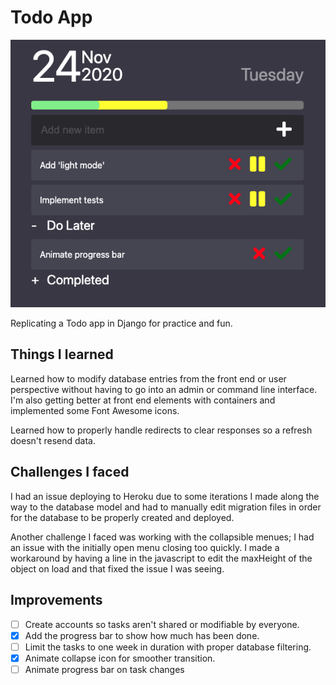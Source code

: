 # Todo App

![alt text](https://raw.githubusercontent.com/kshintaku/django-apps/master/todo/ss-todo.png "Screen Shot")

Replicating a Todo app in Django for practice and fun.

## Things I learned

Learned how to modify database entries from the front end or user perspective without having to go into an admin or command line interface. I'm also getting better at front end elements with containers and implemented some Font Awesome icons.

Learned how to properly handle redirects to clear responses so a refresh doesn't resend data.

## Challenges I faced

I had an issue deploying to Heroku due to some iterations I made along the way to the database model and had to manually edit migration files in order for the database to be properly created and deployed.

Another challenge I faced was working with the collapsible menues; I had an issue with the initially open menu closing too quickly. I made a workaround by having a line in the javascript to edit the maxHeight of the object on load and that fixed the issue I was seeing.

## Improvements

- [ ] Create accounts so tasks aren't shared or modifiable by everyone.
- [x] Add the progress bar to show how much has been done.
- [ ] Limit the tasks to one week in duration with proper database filtering.
- [x] Animate collapse icon for smoother transition.
- [ ] Animate progress bar on task changes
